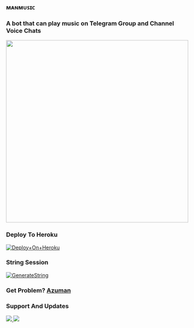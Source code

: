 ### ᴍᴀɴᴍᴜꜱɪᴄ

### A bot that can play music on Telegram Group and Channel Voice Chats

<img src="https://telegra.ph/file/cfd881b09f26fbe7a3fe0.jpg" align="center" width="500" height="500"/>

### Deploy To Heroku

[![Deploy+On+Heroku](https://www.herokucdn.com/deploy/button.svg)](https://heroku.com/deploy?template=https://github.com/dhimasazman/ManMusic)



### String Session

[![GenerateString](https://img.shields.io/badge/repl.it-generateString-yellowgreen)](https://replit.com/@DhimasAzman/Get-Session)

### Get Problem? [Azuman](https://t.me/erojistrix)

### Support And Updates
<a href="https://t.me/httAzumanProjects"><img src="https://img.shields.io/badge/Join Support%20Support-black.svg?style=for-the-badge&logo=Telegram">
<a href="https://t.me/AzumanSquad"><img src="https://img.shields.io/badge/Join Channel%20Update-black.svg?style=for-the-badge&logo=Telegram">
